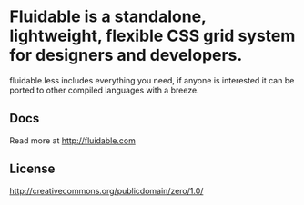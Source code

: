 # Fluidable is a standalone, lightweight, flexible CSS grid system for designers and developers.

fluidable.less includes everything you need, if anyone is interested it can be ported to other compiled languages with a breeze.

## Docs

Read more at http://fluidable.com

## License

http://creativecommons.org/publicdomain/zero/1.0/

